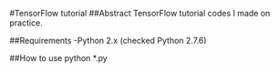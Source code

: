 #TensorFlow tutorial
##Abstract
TensorFlow tutorial codes I made on practice.

##Requirements
-Python 2.x (checked Python 2.7.6)

##How to use
python *.py
